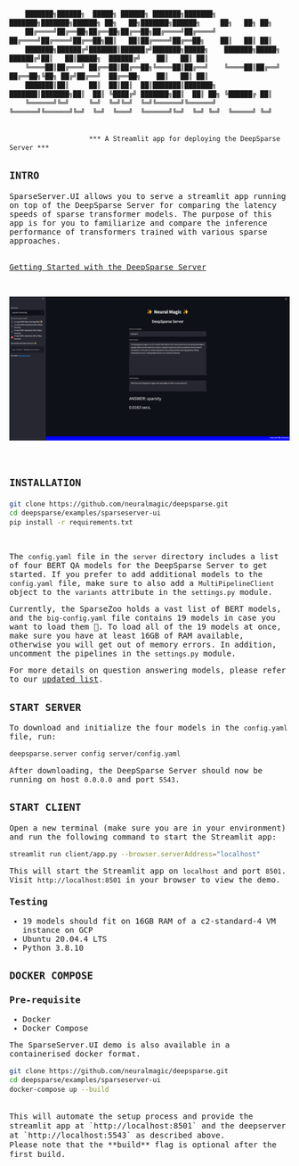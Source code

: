 <!--
Copyright (c) 2021 - present / Neuralmagic, Inc. All Rights Reserved.

Licensed under the Apache License, Version 2.0 (the "License");
you may not use this file except in compliance with the License.
You may obtain a copy of the License at

   http://www.apache.org/licenses/LICENSE-2.0

Unless required by applicable law or agreed to in writing,
software distributed under the License is distributed on an "AS IS" BASIS,
WITHOUT WARRANTIES OR CONDITIONS OF ANY KIND, either express or implied.
See the License for the specific language governing permissions and
limitations under the License.
-->

        ███████╗██████╗  █████╗ ██████╗ ███████╗███████╗  ███████╗███████╗██████╗ ██╗   ██╗███████╗██████╗     ██╗   ██╗ ██╗
        ██╔════╝██╔══██╗██╔══██╗██╔══██╗██╔════╝██╔════╝  ██╔════╝██╔════╝██╔══██╗██║   ██║██╔════╝██╔══██╗    ██║   ██║ ██║
        ███████╗██████╔╝███████║██████╔╝███████╗█████╗    ███████╗█████╗  ██████╔╝██║   ██║█████╗  ██████╔╝    ██║   ██║ ██║
        ╚════██║██╔═══╝ ██╔══██║██╔══██╗╚════██║██╔══╝    ╚════██║██╔══╝  ██╔══██╗╚██╗ ██╔╝██╔══╝  ██╔══██╗    ██║   ██║ ██║
        ███████║██║     ██║  ██║██║  ██║███████║███████╗  ███████║███████╗██║  ██║ ╚████╔╝ ███████╗██║  ██║ ██╗ ╚██████╔ ██║
        ╚══════╝╚═╝     ╚═╝  ╚═╝╚═╝  ╚═╝╚══════╝╚══════╝  ╚══════╝╚══════╝╚═╝  ╚═╝  ╚═══╝  ╚══════╝╚═╝  ╚═╝ ╚═╝  ╚═════╝ ╚═╝
                                                                                                                

                        *** A Streamlit app for deploying the DeepSparse Server *** 

## <div>`INTRO`</div>

<samp>

<div>
SparseServer.UI allows you to serve a streamlit app running on top of the DeepSparse Server for comparing the latency speeds of sparse transformer models. The purpose of this app is for you to familiarize and compare the inference performance of transformers trained with various sparse approaches.
</div>

<br />

[Getting Started with the DeepSparse Server](https://github.com/neuralmagic/deepsparse/tree/main/src/deepsparse/server)

<br />

![alt text](./img/demo_screenshot.png)

<br />

## <div>`INSTALLATION`</div>

```bash
git clone https://github.com/neuralmagic/deepsparse.git
cd deepsparse/examples/sparseserver-ui
pip install -r requirements.txt
```
<br />

The `config.yaml` file in the `server` directory includes a list of four BERT QA models for the DeepSparse Server to get started. If you prefer to add additional models to the `config.yaml` file, make sure to also add a `MultiPipelineClient` object to the `variants` attribute in the `settings.py` module.

Currently, the SparseZoo holds a vast list of BERT models, and the `big-config.yaml` file contains 19 models in case you want to load them 🤯. To load all of the 19 models at once, make sure you have at least 16GB of RAM available, otherwise you will get out of memory errors. In addition, uncomment the pipelines in the `settings.py` module.

For more details on question answering models, please refer to our [updated list](https://sparsezoo.neuralmagic.com/?domain=nlp&sub_domain=question_answering&page=1).

## <div>`START SERVER`</div>

To download and initialize the four models in the `config.yaml` file, run:
```bash
deepsparse.server config server/config.yaml
```

After downloading, the DeepSparse Server should now be running on host `0.0.0.0` and port `5543`.

## <div>`START CLIENT`</div>

Open a new terminal (make sure you are in your environment) and run the following command to start the Streamlit app:

```bash
streamlit run client/app.py --browser.serverAddress="localhost"
```

This will start the Streamlit app on `localhost` and port `8501`.
Visit `http://localhost:8501` in your browser to view the demo.

### Testing

- 19 models should fit on 16GB RAM of a c2-standard-4 VM instance on GCP
- Ubuntu 20.04.4 LTS
- Python 3.8.10


## <div>`DOCKER COMPOSE`</div>

### Pre-requisite

- Docker
- Docker Compose

The SparseServer.UI demo is also available in a containerised docker format.


```bash
git clone https://github.com/neuralmagic/deepsparse.git
cd deepsparse/examples/sparseserver-ui
docker-compose up --build
```
<br />
This will automate the setup process and provide the streamlit app at 
`http://localhost:8501` and the deepserver at `http://localhost:5543` as described above.

<br />
Please note that the **build** flag is optional after the first build. 
</samp>